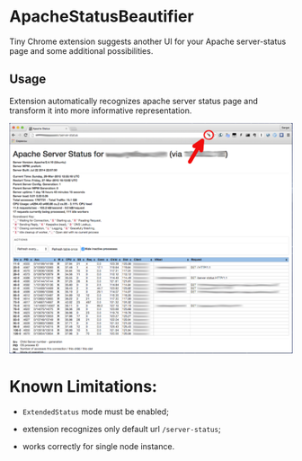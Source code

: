 # ApacheStatusBeautifier

Tiny Chrome extension suggests another UI for your Apache server-status page and some additional possibilities.

## Usage

Extension automatically recognizes apache server status page and transform it into more informative representation.

![](screenshot.png)

# Known Limitations:

* `ExtendedStatus` mode must be enabled;

* extension recognizes only default url `/server-status`;

* works correctly for single node instance.

